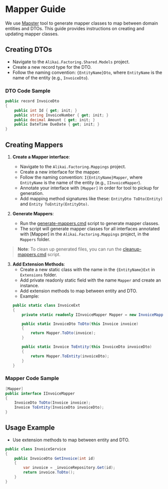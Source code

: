 # Mapper Guide
We use [Mapster](https://github.com/MapsterMapper/Mapster) tool to generate mapper classes to map between domain entities and DTOs. 
This guide provides instructions on creating and updating mapper classes.

## Creating DTOs
- Navigate to the `Alikai.Factoring.Shared.Models` project.
- Create a new record type for the DTO.
- Follow the naming convention: `{EntityName}Dto`, where `EntityName` is the name of the entity (e.g., `InvoiceDto`).

### DTO Code Sample
```csharp
public record InvoiceDto
{
    public int Id { get; init; }
    public string InvoiceNumber { get; init; }
    public decimal Amount { get; init; }
    public DateTime DueDate { get; init; }
}
```

## Creating Mappers
1. **Create a Mapper interface**:
    - Navigate to the `Alikai.Factoring.Mappings` project.
    - Create a new interface for the mapper.
    - Follow the naming convention: `I{EntityName}Mapper`, where `EntityName` is the name of the entity (e.g., `IInvoiceMapper`).
    - Annotate your interface with `[Mapper]` in order for tool to pickup for generation.
    - Add mapping method signatures like these: `EntityDto ToDto(Entity)` and `Entity ToEntity(EntityDto)`.
    
2. **Generate Mappers**:
    - Run the [generate-mappers.cmd](../src/Alikai.Factoring.Mappings/Scripts/generate-mappers.cmd) script to generate mapper classes.
    - The script will generate mapper classes for all interfaces annotated with [Mapper] in the `Alikai.Factoring.Mappings` project, in the `Mappers` folder.
   
> **Note**: To clean up generated files, you can run the [cleanup-mappers.cmd](../src/Alikai.Factoring.Mappings/Scripts/cleanup-mappers.cmd) script.

3. **Add Extension Methods**:
    - Create a new static class with the name in the `{EntityName}Ext` in `Extensions` folder.
    - Add private readonly static field with the name `Mapper` and create an instance.
    - Add extension methods to map between entity and DTO.
    - Example:
    ```csharp
    public static class InvoiceExt
    {
        private static readonly IInvoiceMapper Mapper = new InvoiceMapper();

        public static InvoiceDto ToDto(this Invoice invoice)
        {
            return Mapper.ToDto(invoice);
        }

        public static Invoice ToEntity(this InvoiceDto invoiceDto)
        {
            return Mapper.ToEntity(invoiceDto);
        }
    }
    ```

### Mapper Code Sample
```csharp
[Mapper]
public interface IInvoiceMapper
{
    InvoiceDto ToDto(Invoice invoice);
    Invoice ToEntity(InvoiceDto invoiceDto);
}
```

## Usage Example
- Use extension methods to map between entity and DTO.
```csharp
public class InvoiceService
{
    public InvoiceDto GetInvoice(int id)
    {
        var invoice = _invoiceRepository.Get(id);
        return invoice.ToDto();
    }
}
```
